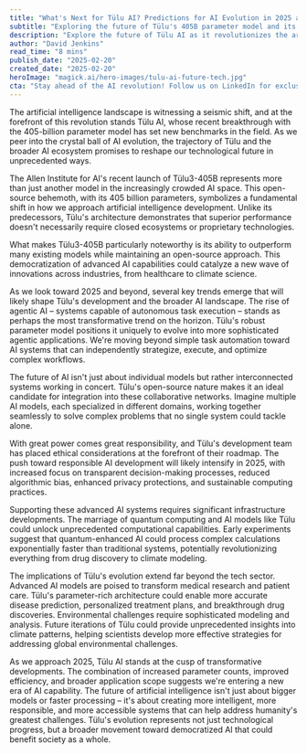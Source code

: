 ```yaml
---
title: "What's Next for Tülu AI? Predictions for AI Evolution in 2025 and Beyond"
subtitle: "Exploring the future of Tülu's 405B parameter model and its impact on AI development"
description: "Explore the future of Tülu AI as it revolutionizes the artificial intelligence landscape with its groundbreaking 405-billion parameter model. Learn how this open-source breakthrough is setting new benchmarks and reshaping technological advancement across industries, from healthcare to climate science."
author: "David Jenkins"
read_time: "8 mins"
publish_date: "2025-02-20"
created_date: "2025-02-20"
heroImage: "magick.ai/hero-images/tulu-ai-future-tech.jpg"
cta: "Stay ahead of the AI revolution! Follow us on LinkedIn for exclusive insights into Tülu AI's groundbreaking developments and the future of artificial intelligence."
---
```


The artificial intelligence landscape is witnessing a seismic shift, and at the forefront of this revolution stands Tülu AI, whose recent breakthrough with the 405-billion parameter model has set new benchmarks in the field. As we peer into the crystal ball of AI evolution, the trajectory of Tülu and the broader AI ecosystem promises to reshape our technological future in unprecedented ways.

The Allen Institute for AI's recent launch of Tülu3-405B represents more than just another model in the increasingly crowded AI space. This open-source behemoth, with its 405 billion parameters, symbolizes a fundamental shift in how we approach artificial intelligence development. Unlike its predecessors, Tülu's architecture demonstrates that superior performance doesn't necessarily require closed ecosystems or proprietary technologies.

What makes Tülu3-405B particularly noteworthy is its ability to outperform many existing models while maintaining an open-source approach. This democratization of advanced AI capabilities could catalyze a new wave of innovations across industries, from healthcare to climate science.

As we look toward 2025 and beyond, several key trends emerge that will likely shape Tülu's development and the broader AI landscape. The rise of agentic AI – systems capable of autonomous task execution – stands as perhaps the most transformative trend on the horizon. Tülu's robust parameter model positions it uniquely to evolve into more sophisticated agentic applications. We're moving beyond simple task automation toward AI systems that can independently strategize, execute, and optimize complex workflows.

The future of AI isn't just about individual models but rather interconnected systems working in concert. Tülu's open-source nature makes it an ideal candidate for integration into these collaborative networks. Imagine multiple AI models, each specialized in different domains, working together seamlessly to solve complex problems that no single system could tackle alone.

With great power comes great responsibility, and Tülu's development team has placed ethical considerations at the forefront of their roadmap. The push toward responsible AI development will likely intensify in 2025, with increased focus on transparent decision-making processes, reduced algorithmic bias, enhanced privacy protections, and sustainable computing practices.

Supporting these advanced AI systems requires significant infrastructure developments. The marriage of quantum computing and AI models like Tülu could unlock unprecedented computational capabilities. Early experiments suggest that quantum-enhanced AI could process complex calculations exponentially faster than traditional systems, potentially revolutionizing everything from drug discovery to climate modeling.

The implications of Tülu's evolution extend far beyond the tech sector. Advanced AI models are poised to transform medical research and patient care. Tülu's parameter-rich architecture could enable more accurate disease prediction, personalized treatment plans, and breakthrough drug discoveries. Environmental challenges require sophisticated modeling and analysis. Future iterations of Tülu could provide unprecedented insights into climate patterns, helping scientists develop more effective strategies for addressing global environmental challenges.

As we approach 2025, Tülu AI stands at the cusp of transformative developments. The combination of increased parameter counts, improved efficiency, and broader application scope suggests we're entering a new era of AI capability. The future of artificial intelligence isn't just about bigger models or faster processing – it's about creating more intelligent, more responsible, and more accessible systems that can help address humanity's greatest challenges. Tülu's evolution represents not just technological progress, but a broader movement toward democratized AI that could benefit society as a whole.